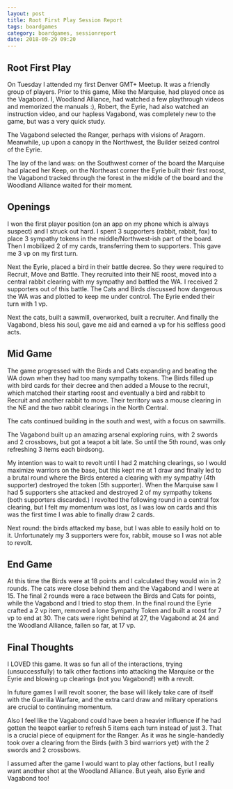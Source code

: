 ```yaml
---
layout: post
title: Root First Play Session Report
tags: boardgames 
category: boardgames, sessionreport
date: 2018-09-29 09:20
---
```


## Root First Play
On Tuesday I attended my first Denver GMT+ Meetup. It was a friendly group of players. Prior to this game, Mike the Marquise, had played once as the Vagabond. I, Woodland Alliance, had watched a few playthrough videos and memorized the manuals :), Robert, the Eyrie, had also watched an instruction video, and our hapless Vagabond, was completely new to the game, but was a very quick study.

The Vagabond selected the Ranger, perhaps with visions of Aragorn. Meanwhile, up upon a canopy in the Northwest, the Builder seized control of the Eyrie.

The lay of the land was: on the Southwest corner of the board the Marquise had placed her Keep, on the Northeast corner the Eyrie built their first roost, the Vagabond tracked through the forest in the middle of the board and the Woodland Alliance waited for their moment.

## Openings

I won the first player position (on an app on my phone which is always suspect) and I struck out hard. I spent 3 supporters (rabbit, rabbit, fox) to place 3 sympathy tokens in the middle/Northwest-ish part of the board. Then I mobilized 2 of my cards, transferring them to supporters. This gave me 3 vp on my first turn. 

Next the Eyrie, placed a bird in their battle decree. So they were required to Recruit, Move and Battle. They recruited into their NE roost, moved into a central rabbit clearing with my sympathy and battled the WA. I received 2 supporters out of this battle. The Cats and Birds discussed how dangerous the WA was and plotted to keep me under control. The Eyrie ended their turn with 1 vp. 

Next the cats, built a sawmill, overworked, built a recruiter. And finally the Vagabond, bless his soul, gave me aid and earned a vp for his selfless good acts.

## Mid Game

The game progressed with the Birds and Cats expanding and beating the WA down when they had too many sympathy tokens. The Birds filled up with bird cards for their decree and then added a Mouse to the recruit, which matched their starting roost and eventually a bird and rabbit to Recruit and another rabbit to move. Their territory was a mouse clearing in the NE and the two rabbit clearings in the North Central.

The cats continued building in the south and west, with a focus on sawmills.

The Vagabond built up an amazing arsenal exploring ruins, with 2 swords and 2 crossbows, but got a teapot a bit late. So until the 5th round, was only refreshing 3 items each birdsong.

My intention was to wait to revolt until I had 2 matching clearings, so I would maximize warriors on the base, but this kept me at 1 draw and finally led to a brutal round where the Birds entered a clearing with my sympathy (4th supporter) destroyed the token (5th supporter). When the Marquise saw I had 5 supporters she attacked and destroyed 2 of my sympathy tokens (both supporters discarded.) I revolted the following round in a central fox clearing, but I felt my momentum was lost, as I was low on cards and this was the first time I was able to finally draw 2 cards. 

Next round: the birds attacked my base, but I was able to easily hold on to it. Unfortunately my 3 supporters were fox, rabbit, mouse so I was not able to revolt. 

## End Game 

At this time the Birds were at 18 points and I calculated they would win in 2 rounds. The cats were close behind them and the Vagabond and I were at 15. The final 2 rounds were a race between the Birds and Cats for points, while the Vagabond and I tried to stop them. In the final round the Eyrie crafted a 2 vp item, removed a lone Sympathy Token and built a roost for 7 vp to end at 30. The cats were right behind at 27, the Vagabond at 24 and the Woodland Alliance, fallen so far, at 17 vp.

## Final Thoughts

I LOVED this game. It was so fun all of the interactions, trying (unsuccessfully) to talk other factions into attacking the Marquise or the Eyrie and blowing up clearings (not you Vagabond!) with a revolt.

In future games I will revolt sooner, the base will likely take care of itself with the Guerilla Warfare, and the extra card draw and military operations are crucial to continuing momentum.

Also I feel like the Vagabond could have been a heavier influence if he had gotten the teapot earlier to refresh 5 items each turn instead of just 3. That is a crucial piece of equipment for the Ranger. As it was he single-handedly took over a clearing from the Birds (with 3 bird warriors yet) with the 2 swords and 2 crossbows.

I assumed after the game I would want to play other factions, but I really want another shot at the Woodland Alliance. But yeah, also Eyrie and Vagabond too!

